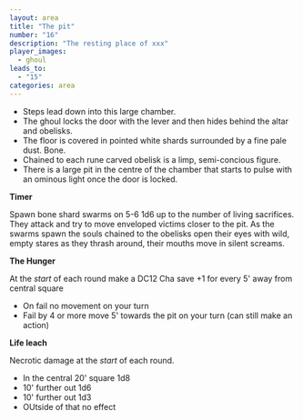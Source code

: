 ```yaml
---
layout: area
title: "The pit"
number: "16"
description: "The resting place of xxx"
player_images:
  - ghoul
leads_to:
  - "15"
categories: area
---
```

* Steps lead down into this large chamber.
* The ghoul locks the door with the lever and then hides behind the altar and obelisks.
* The floor is covered in pointed white shards surrounded by a fine pale dust.  Bone.
* Chained to each rune carved obelisk is a limp, semi-concious figure.
* There is a large pit in the centre of the chamber that starts to pulse with an ominous light once the door is locked.

**Timer**

Spawn bone shard swarms on 5-6 1d6 up to the number of living sacrifices.  They attack and try to move enveloped victims closer to the pit.
As the swarms spawn the souls chained to the obelisks open their eyes with wild, empty stares as they thrash around, their mouths move in silent screams.

**The Hunger**

At the *start* of each round make a DC12 Cha save +1 for every 5' away from central square

* On fail no movement on your turn
* Fail by 4 or more move 5' towards the pit on your turn (can still make an action)

**Life leach**

Necrotic damage at the *start* of each round.

* In the central 20' square 1d8
* 10' further out 1d6
* 10' further out 1d3
* OUtside of that no effect

